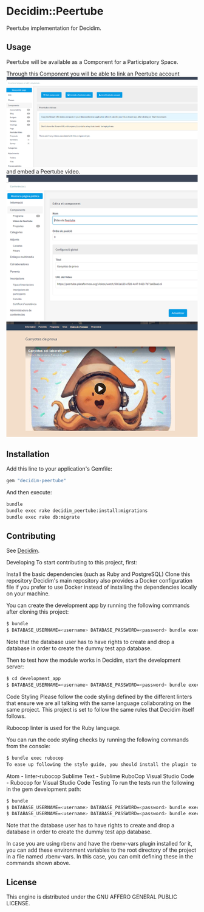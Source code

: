 # Decidim::Peertube

Peertube implementation for Decidim.

## Usage

Peertube will be available as a Component for a Participatory
Space.

Through this Component you will be able to link an Peertube account 
![admin_peertube.png](examples%2Fadmin_peertube.png)
and embed a Peertube video.
![admin_embed_peertube_video.png](examples%2Fadmin_embed_peertube_video.png)
![preview_peertube_component.png](examples%2Fpreview_peertube_component.png)

## Installation

Add this line to your application's Gemfile:

```ruby
gem "decidim-peertube"
```

And then execute:

```bash
bundle
bundle exec rake decidim_peertube:install:migrations
bundle exec rake db:migrate
```

## Contributing

See [Decidim](https://github.com/decidim/decidim).

Developing
To start contributing to this project, first:

Install the basic dependencies (such as Ruby and PostgreSQL)
Clone this repository
Decidim's main repository also provides a Docker configuration file if you prefer to use Docker instead of installing the dependencies locally on your machine.

You can create the development app by running the following commands after cloning this project:

```bash
$ bundle
$ DATABASE_USERNAME=<username> DATABASE_PASSWORD=<password> bundle exec rake development_app
```

Note that the database user has to have rights to create and drop a database in order to create the dummy test app database.

Then to test how the module works in Decidim, start the development server:


```bash
$ cd development_app
$ DATABASE_USERNAME=<username> DATABASE_PASSWORD=<password> bundle exec rails s
```

Code Styling
Please follow the code styling defined by the different linters that ensure we are all talking with the same language collaborating on the same project. This project is set to follow the same rules that Decidim itself follows.

Rubocop linter is used for the Ruby language.

You can run the code styling checks by running the following commands from the console:

```bash
$ bundle exec rubocop
To ease up following the style guide, you should install the plugin to your favorite editor, such as:
```

Atom - linter-rubocop
Sublime Text - Sublime RuboCop
Visual Studio Code - Rubocop for Visual Studio Code
Testing
To run the tests run the following in the gem development path:

```bash
$ bundle
$ DATABASE_USERNAME=<username> DATABASE_PASSWORD=<password> bundle exec rake test_app
$ DATABASE_USERNAME=<username> DATABASE_PASSWORD=<password> bundle exec rspec
```

Note that the database user has to have rights to create and drop a database in order to create the dummy test app database.

In case you are using rbenv and have the rbenv-vars plugin installed for it, you can add these environment variables to the root directory of the project in a file named .rbenv-vars. In this case, you can omit defining these in the commands shown above.

## License

This engine is distributed under the GNU AFFERO GENERAL PUBLIC LICENSE.

